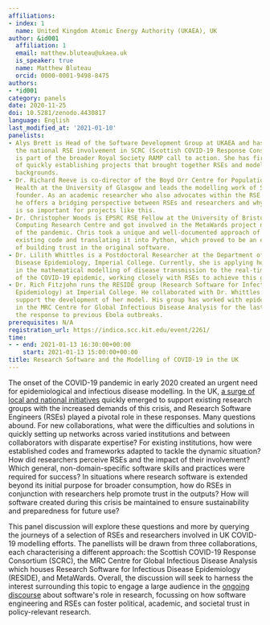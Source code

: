 ```yaml
---
affiliations:
- index: 1
  name: United Kingdom Atomic Energy Authority (UKAEA), UK
author: &id001
  affiliation: 1
  email: matthew.bluteau@ukaea.uk
  is_speaker: true
  name: Matthew Bluteau
  orcid: 0000-0001-9498-8475
authors:
- *id001
category: panels
date: 2020-11-25
doi: 10.5281/zenodo.4430817
language: English
last_modified_at: '2021-01-10'
panelists:
- Alys Brett is Head of the Software Development Group at UKAEA and has coordinated
  the national RSE involvement in SCRC (Scottish COVID-19 Response Consortium), which
  is part of the broader Royal Society RAMP call to action. She has first-hand experience
  of quickly establishing projects that brought together RSEs and modellers from different
  backgrounds.
- Dr. Richard Reeve is co-director of the Boyd Orr Centre for Population and Ecosystem
  Health at the University of Glasgow and leads the modelling work of SCRC as a joint
  founder. As an academic researcher who also advocates within the RSE community,
  he offers a bridging perspective between RSEs and researchers and why their relationship
  is so important for projects like this.
- Dr. Christopher Woods is EPSRC RSE Fellow at the University of Bristol's Advanced
  Computing Research Centre and got involved in the MetaWards project near the beginning
  of the pandemic. Chris took a unique and well-documented approach of adopting the
  existing code and translating it into Python, which proved to be an effective way
  of building trust in the original software.
- Dr. Lilith Whittles is a Postdoctoral Researcher at the Department of Infectious
  Disease Epidemiology, Imperial College. Currently, she is applying her expertise
  in the mathematical modelling of disease transmission to the real-time modelling
  of the COVID-19 epidemic, working closely with RSEs to achieve this goal.
- Dr. Rich Fitzjohn runs the RESIDE group (Research Software for Infectious Disease
  Epidemiology) at Imperial College. He collaborated with Dr. Whittles directly to
  support the development of her model. His group has worked with epidemiologists
  in the MRC Centre for Global Infectious Disease Analysis for the last 5 years, including
  the response to previous Ebola outbreaks.
prerequisites: N/A
registration_url: https://indico.scc.kit.edu/event/2261/
time:
- - end: 2021-01-13 16:30:00+00:00
    start: 2021-01-13 15:00:00+00:00
title: Research Software and the Modelling of COVID-19 in the UK
---
```


The onset of the COVID-19 pandemic in early 2020 created an urgent need for
epidemiological and infectious disease modelling. In the UK, [a surge of local
and national initiatives][1] quickly emerged to support existing research groups
with the increased demands of this crisis, and Research Software Engineers
(RSEs) played a pivotal role in these responses. Many questions abound. For new
collaborations, what were the difficulties and solutions in quickly setting up
networks across varied institutions and between collaborators with disparate
expertise? For existing institutions, how were established codes and frameworks
adapted to tackle the dynamic situation? How did researchers perceive RSEs and
the impact of their involvement?  Which general, non-domain-specific software
skills and practices were required for success? In situations where research
software is extended beyond its initial purpose for broader consumption, how do
RSEs in conjunction with researchers help promote trust in the outputs? How
will software created during this crisis be maintained to ensure sustainability
and preparedness for future use?

This panel discussion will explore these questions and more by querying the
journeys of a selection of RSEs and researchers involved in UK COVID-19
modelling efforts. The panellists will be drawn from three collaborations, each
characterising a different approach: the Scottish COVID-19 Response Consortium
(SCRC), the MRC Centre for Global Infectious Disease Analysis which houses
Research Software for Infectious Disease Epidemiology (RESIDE), and MetaWards.
Overall, the discussion will seek to harness the interest surrounding this
topic to engage a large audience in the [ongoing discourse][2] about software's
role in research, focussing on how software engineering and RSEs can foster
political, academic, and societal trust in policy-relevant research.

[1]: https://society-rse.org/rse-contributions-to-covid-19-research/
[2]: https://www.researchprofessionalnews.com/rr-news-uk-views-of-the-uk-2020-5-critique-software-but-understand-the-constraints-it-s-written-under/